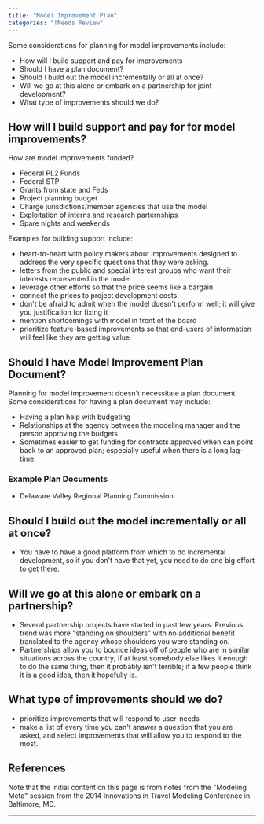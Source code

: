 ```yaml
---
title: "Model Improvement Plan"
categories: "!Needs Review"
---
```


Some considerations for planning for model improvements include:

-   How will I build support and pay for improvements
-   Should I have a plan document?
-   Should I build out the model incrementally or all at once?
-   Will we go at this alone or embark on a partnership for joint development?
-   What type of improvements should we do?

How will I build support and pay for for model improvements?
------------------------------------------------------------

How are model improvements funded?

-   Federal PL2 Funds
-   Federal STP
-   Grants from state and Feds
-   Project planning budget
-   Charge jurisdictions/member agencies that use the model
-   Exploitation of interns and research parternships
-   Spare nights and weekends

Examples for building support include:

-   heart-to-heart with policy makers about improvements designed to address the very specific questions that they were asking.
-   letters from the public and special interest groups who want their interests represented in the model
-   leverage other efforts so that the price seems like a bargain
-   connect the prices to project development costs
-   don't be afraid to admit when the model doesn't perform well; it will give you justification for fixing it
-   mention shortcomings with model in front of the board
-   prioritize feature-based improvements so that end-users of information will feel like they are getting value

Should I have Model Improvement Plan Document?
----------------------------------------------

Planning for model improvement doesn't necessitate a plan document. Some considerations for having a plan document may include:

-   Having a plan help with budgeting
-   Relationships at the agency between the modeling manager and the person approving the budgets
-   Sometimes easier to get funding for contracts approved when can point back to an approved plan; especially useful when there is a long lag-time

### Example Plan Documents

-   Delaware Valley Regional Planning Commission

Should I build out the model incrementally or all at once?
----------------------------------------------------------

-   You have to have a good platform from which to do incremental development, so if you don't have that yet, you need to do one big effort to get there.

Will we go at this alone or embark on a partnership?
----------------------------------------------------

-   Several partnership projects have started in past few years. Previous trend was more "standing on shoulders" with no additional benefit translated to the agency whose shoulders you were standing on.
-   Partnerships allow you to bounce ideas off of people who are in similar situations across the country; if at least somebody else likes it enough to do the same thing, then it probably isn't terrible; if a few people think it is a good idea, then it hopefully is.

What type of improvements should we do?
---------------------------------------

-   prioritize improvements that will respond to user-needs
-   make a list of every time you can't answer a question that you are asked, and select improvements that will allow you to respond to the most.

References
----------

Note that the initial content on this page is from notes from the "Modeling Meta" session from the 2014 Innovations in Travel Modeling Conference in Baltimore, MD.

------------------------------------------------------------------------


